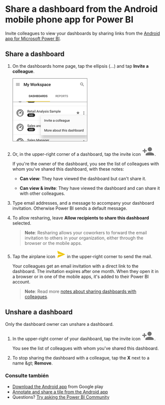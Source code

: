 <properties 
   pageTitle="Share a dashboard from the Android app"
   description="Learn how to invite colleagues to view dashboards by sharing links from the Android app for Power BI."
   services="powerbi" 
   documentationCenter="" 
   authors="maggiesMSFT" 
   manager="mblythe" 
   backup=""
   editor=""
   tags=""
   qualityFocus="no"
   qualityDate=""/>
 
<tags
   ms.service="powerbi"
   ms.devlang="NA"
   ms.topic="article"
   ms.tgt_pltfrm="NA"
   ms.workload="powerbi"
   ms.date="10/14/2016"
   ms.author="maggies"/>
# <a name="share-a-dashboard-from-the-android-mobile-phone-app-for-power-bi"></a>Share a dashboard from the Android mobile phone app for Power BI

Invite colleagues to view your dashboards by sharing links from the <bpt id="p1">[</bpt>Android app for Microsoft Power BI<ept id="p1">](powerbi-mobile-android-app-get-started.md)</ept>. 

## <a name="share-a-dashboard"></a>Share a dashboard

1.  On the dashboards home page, tap the ellipsis (...) and tap <bpt id="p1">**</bpt>Invite a colleague<ept id="p1">**</ept>.

    ![](media/powerbi-mobile-share-a-dashboard-from-the-android-app/power-bi-android-invite-dashboard-home.png)

2.  Or, in the upper-right corner of a dashboard, tap the invite icon <ph id="ph1">![](media/powerbi-mobile-share-a-dashboard-from-the-android-app/power-bi-android-invite-icon.png)</ph>.

 
    If you're the owner of the dashboard, you see the list of colleagues with whom you've shared this dashboard, with these notes:

    -   <bpt id="p1">**</bpt>Can view<ept id="p1">**</ept>: They have viewed the dashboard but can't share it.

    -   <bpt id="p1">**</bpt>Can view &amp; invite<ept id="p1">**</ept>: They have viewed the dashboard and can share it with other colleagues.

2.  Type email addresses, and a message to accompany your dashboard invitation. Otherwise Power BI sends a default message.

3.  To allow resharing, leave <bpt id="p1">**</bpt>Allow recipients to share this dashboard<ept id="p1">**</ept> selected.

    ><bpt id="p1">**</bpt>Note<ept id="p1">**</ept>:  Resharing allows your coworkers to forward the email invitation to others in your organization, either through the browser or the mobile apps.

4.  Tap the airplane icon <ph id="ph1">![](media/powerbi-mobile-share-a-dashboard-from-the-android-app/PBI_Andr_SendPlane.png)</ph> in the upper-right corner to send the mail.

    Your colleagues get an email invitation with a direct link to the dashboard. The invitation expires after one month. When they open it in a browser or in one of the mobile apps, it's added to their Power BI account.

    ><bpt id="p1">**</bpt>Note<ept id="p1">**</ept>: Read more <bpt id="p2">[</bpt>notes about sharing dashboards with colleagues<ept id="p2">](powerbi-service-share-unshare-dashboard.md#notes-about-sharing)</ept>.

## <a name="unshare-a-dashboard"></a>Unshare a dashboard

Only the dashboard owner can unshare a dashboard.

1.  In the upper-right corner of your dashboard, tap the invite icon <ph id="ph1">![](media/powerbi-mobile-share-a-dashboard-from-the-android-app/power-bi-android-invite-icon.png)</ph>. 

    You see the list of colleagues with whom you've shared this dashboard.

2.   To stop sharing the dashboard with a colleague, tap the <bpt id="p1">**</bpt>X<ept id="p1">**</ept> next to a name <ph id="ph1">\&gt;</ph> <bpt id="p2">**</bpt>Remove<ept id="p2">**</ept>.

### <a name="see-also"></a>Consulte también

- <bpt id="p1">[</bpt>Download the Android app<ept id="p1">](http://go.microsoft.com/fwlink/?LinkID=544867)</ept> from Google play
- <bpt id="p1">[</bpt>Annotate and share a tile from the Android app<ept id="p1">](powerbi-mobile-annotate-and-share-a-tile-from-the-android-app.md)</ept>
- Questions? <bpt id="p1">[</bpt>Try asking the Power BI Community<ept id="p1">](http://community.powerbi.com/)</ept>
